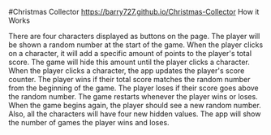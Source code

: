 #Christmas Collector
https://barry727.github.io/Christmas-Collector
How it Works

There are four characters displayed as buttons on the page.
The player will be shown a random number at the start of the game.
When the player clicks on a character, it will add a specific amount of points to the player's total
score.
The game will hide this amount until the player clicks a character.
When the player clicks a character, the app updates the player's score counter.
The player wins if their total score matches the random number from the beginning of the game.
The player loses if their score goes above the random number.
The game restarts whenever the player wins or loses.
When the game begins again, the player should see a new random number. Also, all the characters will
                have four new hidden values.
The app will show the number of games the player wins and loses.
